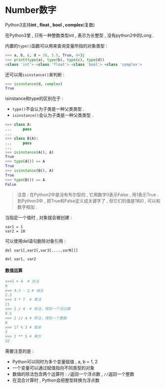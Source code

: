 # Number数字

Python3支持**int , float , bool , complex**\(复数\)

在Python3里 , 只有一种整数类型int , 表示为长整型 , 没有python2中的Long .

内置的`type()`函数可以用来查询变量所指的对象类型 :

```py
>>> a, b, c, d = 20, 5.5, True, 4+3j
>>> print(type(a), type(b), type(c), type(d))
<class 'int'> <class 'float'> <class 'bool'> <class 'complex'>
```

还可以用`isinstance()`来判断 :

```py
>>> isinstance(d, complex)
True
```

isinstance和type的区别在于 :

* `type()`不会认为子类是一种父类类型 . 
* `isinstance()`会认为子类是一种父类类型 . 

```py
>>> class A:
...     pass
...
>>> class B(A):
...     pass
...
>>> isinstance(A(), A)
True
>>> type(A()) == A
True
>>> isinstance(B(), A)
True
>>> type(B()) == A
False
```

> 注意 : 在Python2中是没有布尔型的 , 它用数字0表示False , 用1表示True . 到Python3中 , 把True和False定义成关键字了 , 但它们的值是1和0 , 可以和数字相加 .

当指定一个值时 , 对象就会被创建 :

```
var1 = 1
var2 = 10
```

可以使用del语句删除对象引用 :

```
del var1[,var2[,var3[....,varN]]]
```

```
del var1, var2
```

#### 数值运算

```py
>>>5 + 4  # 加法
9
>>> 4.3 - 2 # 减法
2.3
>>> 3 * 7  # 乘法
21
>>> 2 / 4  # 除法，得到一个浮点数
0.5
>>> 2 // 4 # 除法，得到一个整数
0
>>> 17 % 3 # 取余 
2
>>> 2 ** 5 # 乘方
32
```

需要注意的是 : 

* Python可以同时为多个变量赋值 , a, b = 1, 2
* 一个变量可以通过赋值指向不同类型的对象
* 数值的除法包含两个运算符 : `/`返回一个浮点数 , `//`返回一个整数
* 在混合计算时 , Python会把整型转换为浮点数



